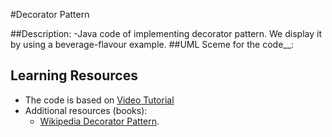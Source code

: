 #Decorator Pattern

##Description:
-Java code of implementing decorator pattern. We display it by using a beverage-flavour example.
##UML Sceme for the code__:

## Learning Resources

- The code is based on [Video Tutorial](https://youtu.be/GCraGHx6gso?list=PLCOO6j3cDu94FP8pMPOigpyy0XoQkdKBW)
- Additional resources (books):
  - [Wikipedia Decorator Pattern](https://en.wikipedia.org/wiki/Decorator_pattern).
